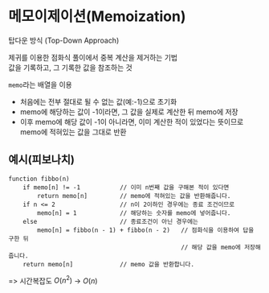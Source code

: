 # 메모이제이션(Memoization)

탑다운 방식 (Top-Down Approach)

제귀를 이용한 점화식 풀이에서 중복 계산을 제거하는 기법  
값을 기록하고, 그 기록한 값을 참조하는 것

`memo`라는 배열을 이용

- 처음에는 전부 절대로 될 수 없는 값(예:-1)으로 초기화
- memo에 해당하는 값이 -1이라면, 그 값을 실제로 계산한 뒤 memo에 저장
- 이후 memo에 해당 값이 -1이 아니라면, 이미 계산한 적이 있었다는 뜻이므로 memo에 적혀있는 값을 그대로 반환

## 예시(피보나치)

```Pseudo
function fibbo(n)
    if memo[n] != -1           // 이미 n번째 값을 구해본 적이 있다면
        return memo[n]         // memo에 적혀있는 값을 반환해줍니다.
    if n <= 2                  // n이 2이하인 경우에는 종료 조건이므로 
        memo[n] = 1            // 해당하는 숫자를 memo에 넣어줍니다.
    else                       // 종료조건이 아닌 경우에는 
        memo[n] = fibbo(n - 1) + fibbo(n - 2)   // 점화식을 이용하여 답을 구한 뒤
                                                // 해당 값을 memo에 저장해줍니다.
    return memo[n]             // memo 값을 반환합니다.
```
=> 시간복잡도 $O(n^2)$ -> $O(n)$